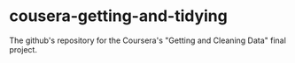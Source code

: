 # cousera-getting-and-tidying
The github's repository for the Coursera's "Getting and Cleaning Data" final project.

